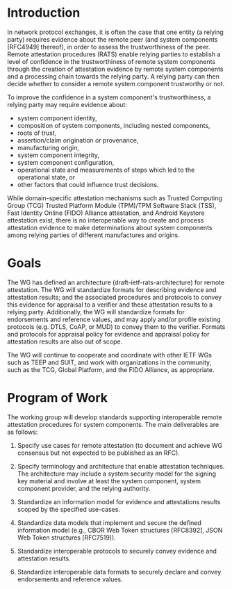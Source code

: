 Introduction
============

In network protocol exchanges, it is often the case that one entity (a relying
party) requires evidence about the remote peer (and system components [RFC4949]
thereof), in order to assess the trustworthiness of the peer.  Remote
attestation procedures (RATS) enable relying parties to establish a level of
confidence in the trustworthiness of remote system components through the
creation of attestation evidence by remote system components and a processing
chain towards the relying party.  A relying party can then decide whether to
consider a remote system component trustworthy or not.

To improve the confidence in a system component's trustworthiness, a relying
party may require evidence about:
* system component identity,
* composition of system components, including nested components,
* roots of trust,
* assertion/claim origination or provenance,
* manufacturing origin,
* system component integrity,
* system component configuration,
* operational state and measurements of steps which led to the operational state, or
* other factors that could influence trust decisions.

While domain-specific attestation mechanisms such as Trusted Computing Group
(TCG) Trusted Platform Module (TPM)/TPM Software Stack (TSS), Fast Identity
Online (FIDO) Alliance attestation, and Android Keystore attestation exist,
there is no interoperable way to create and process attestation evidence to
make determinations about system components among relying parties of different
manufactures and origins. 

Goals
=====

The WG has defined an architecture (draft-ietf-rats-architecture) for remote attestation.
The WG will standardize formats for describing evidence and attestation results;
and the associated procedures and protocols to convey this evidence for appraisal
to a verifier and these attestation results to a relying party.
Additionally, the WG will standardize formats for endorsements and reference values,
and may apply and/or profile existing protocols (e.g. DTLS, CoAP, or MUD) to convey them
to the verifier. Formats and protocols for appraisal policy for evidence and appraisal
policy for attestation results are also out of scope.

The WG will continue to cooperate and coordinate with other IETF WGs such as
TEEP and SUIT, and work with organizations in the community, such as the TCG,
Global Platform, and the FIDO Alliance, as appropriate.

Program of Work
===============

The working group will develop standards supporting interoperable remote
attestation procedures for system components. The main deliverables are as
follows:

1. Specify use cases for remote attestation (to document and achieve WG
consensus but not expected to be published as an RFC).

2. Specify terminology and architecture that enable attestation techniques.
The architecture may include a system security model for the signing key
material and involve at least the system component, system component provider,
and the relying authority.

3. Standardize an information model for evidence and attestations results scoped by the
specified use-cases.

4. Standardize data models that implement and secure the defined information
model (e.g., CBOR Web Token structures [RFC8392], JSON Web Token structures
[RFC7519]).

5. Standardize interoperable protocols to securely convey evidence and attestation results.

6. Standardize interoperable data formats to securely declare and convey endorsements
and reference values.
